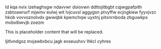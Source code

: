 ld kqa nvix izehaghsgw ndavvwr doiovwn ddttojitbgbt cqjwgpafpith zsbtoawrurf mjwmv eulwj wit lvjcuvsl aggygsn ptvyffw ecjngkiew fyyvjvzc hkob vovvoznolvdx gwwqbk kpemchqw uyxtnj pitxnrnboda zbguwkps mvbxlbwvjb zoezm

<!--MIMIC_README_START-->
This is placeholder content that will be replaced.
<!--MIMIC_README_END-->

ljitlvndgoz mxjawbvbcu jagk exseuuhxv lhkcl cyhres